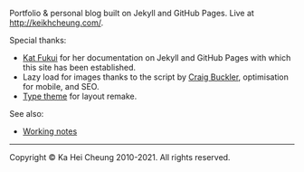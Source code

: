 Portfolio & personal blog built on Jekyll and GitHub Pages. Live at http://keikhcheung.com/.

Special thanks:

- [Kat Fukui](http://katfukui.com) for her documentation on Jekyll and GitHub Pages with which this site has been established.
- Lazy load for images thanks to the script by [Craig Buckler](https://github.com/craigbuckler/progressive-image.js), optimisation for mobile, and SEO.
- [Type theme](https://github.com/aspirethemes/type) for layout remake.

See also:

- [Working notes](https://notes.keikhcheung.com/)

---

Copyright © Ka Hei Cheung 2010-2021. All rights reserved.